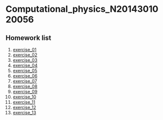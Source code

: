 # Computational_physics_N2014301020056

## Homework list
1. [exercise_01](null)
2. [exercise_02](https://github.com/whobuki/computational_physics_N2014301020056/blob/master/exercise_02.md)
3. [exercise_03](https://github.com/whobuki/computational_physics_N2014301020056/blob/master/exercise_03.md)
4. [exercise_04](https://github.com/whobuki/computational_physics_N2014301020056/blob/master/exercise_04.md)
5. [exercise_05](https://github.com/whobuki/computational_physics_N2014301020056/blob/master/Exercise%2005%20The%20Trajectory%20of%20a%20Cannon%20Shell.md)
6. [exercise_06](https://github.com/whobuki/computational_physics_N2014301020056/blob/master/excercise06.md)
7. [exercise_07](https://github.com/whobuki/computational_physics_N2014301020056/blob/master/exercis7.md)
8. [exercise_08]()
9. [exercise_09]()
10. [exercise_10]()
11. [exercise_11]()
12. [exercise_12]()
13. [exercise_13]()
